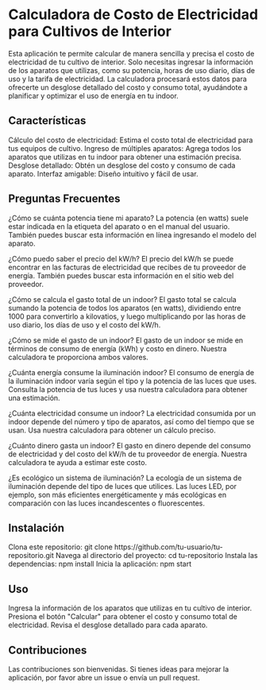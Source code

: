  <h1> Calculadora de Costo de Electricidad para Cultivos de Interior</h1>
Esta aplicación te permite calcular de manera sencilla y precisa el costo de electricidad de tu cultivo de interior. Solo necesitas ingresar la información de los aparatos que utilizas, como su potencia, horas de uso diario, días de uso y la tarifa de electricidad. La calculadora procesará estos datos para ofrecerte un desglose detallado del costo y consumo total, ayudándote a planificar y optimizar el uso de energía en tu indoor.

<h2>Características</h2>
Cálculo del costo de electricidad: Estima el costo total de electricidad para tus equipos de cultivo.
Ingreso de múltiples aparatos: Agrega todos los aparatos que utilizas en tu indoor para obtener una estimación precisa.
Desglose detallado: Obtén un desglose del costo y consumo de cada aparato.
Interfaz amigable: Diseño intuitivo y fácil de usar.
<h2>Preguntas Frecuentes</h2>
¿Cómo se cuánta potencia tiene mi aparato?
La potencia (en watts) suele estar indicada en la etiqueta del aparato o en el manual del usuario. También puedes buscar esta información en línea ingresando el modelo del aparato.

¿Cómo puedo saber el precio del kW/h?
El precio del kW/h se puede encontrar en las facturas de electricidad que recibes de tu proveedor de energía. También puedes buscar esta información en el sitio web del proveedor.

¿Cómo se calcula el gasto total de un indoor?
El gasto total se calcula sumando la potencia de todos los aparatos (en watts), dividiendo entre 1000 para convertirlo a kilovatios, y luego multiplicando por las horas de uso diario, los días de uso y el costo del kW/h.

¿Cómo se mide el gasto de un indoor?
El gasto de un indoor se mide en términos de consumo de energía (kWh) y costo en dinero. Nuestra calculadora te proporciona ambos valores.

¿Cuánta energía consume la iluminación indoor?
El consumo de energía de la iluminación indoor varía según el tipo y la potencia de las luces que uses. Consulta la potencia de tus luces y usa nuestra calculadora para obtener una estimación.

¿Cuánta electricidad consume un indoor?
La electricidad consumida por un indoor depende del número y tipo de aparatos, así como del tiempo que se usan. Usa nuestra calculadora para obtener un cálculo preciso.

¿Cuánto dinero gasta un indoor?
El gasto en dinero depende del consumo de electricidad y del costo del kW/h de tu proveedor de energía. Nuestra calculadora te ayuda a estimar este costo.

¿Es ecológico un sistema de iluminación?
La ecología de un sistema de iluminación depende del tipo de luces que utilices. Las luces LED, por ejemplo, son más eficientes energéticamente y más ecológicas en comparación con las luces incandescentes o fluorescentes.

<h2>Instalación</h2>
Clona este repositorio: git clone https://github.com/tu-usuario/tu-repositorio.git
Navega al directorio del proyecto: cd tu-repositorio
Instala las dependencias: npm install
Inicia la aplicación: npm start
<h2>Uso</h2>
Ingresa la información de los aparatos que utilizas en tu cultivo de interior.
Presiona el botón "Calcular" para obtener el costo y consumo total de electricidad.
Revisa el desglose detallado para cada aparato.
<h2>Contribuciones</h2>
Las contribuciones son bienvenidas. Si tienes ideas para mejorar la aplicación, por favor abre un issue o envía un pull request.
    

